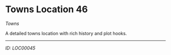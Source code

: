 # Towns Location 46

*Towns*

A detailed towns location with rich history and plot hooks.

---
*ID: LOC00045*